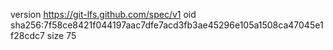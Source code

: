 version https://git-lfs.github.com/spec/v1
oid sha256:7f58ce8421f044197aac7dfe7acd3fb3ae45296e105a1508ca47045e1f28cdc7
size 75

